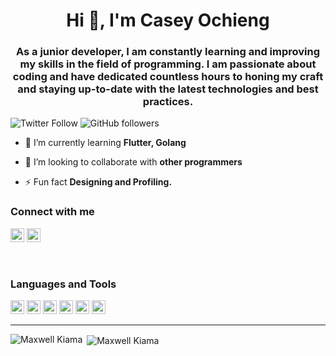 <h1 align="center">Hi 👋, I'm Casey Ochieng</h1>
<h3 align="center">As a junior developer, I am constantly learning and improving my skills in the field of programming. I am passionate about coding and have dedicated countless hours to honing my craft and staying up-to-date with the latest technologies and best practices. 
</h3>

![Twitter Follow](https://)
![GitHub followers](https://)

- 🌱 I’m currently learning **Flutter, Golang**

- 👯 I’m looking to collaborate with **other programmers**

- ⚡ Fun fact **Designing and Profiling.**

### Connect with me

<a href="https://twitter.com/ForgeTwoy" target="blank"><img src="https://cdn.jsdelivr.net/npm/simple-icons@3.0.1/icons/twitter.svg" alt="Maxwell Kiama" height="22" width="22" /></a>
<a href="https://linkedin.com/in/Maxwell Kiama-303330247" target="blank"><img src="https://cdn.jsdelivr.net/npm/simple-icons@3.0.1/icons/linkedin.svg" alt="Maxwell Kiama" height="22" width="22" /></a>

<br />

### Languages and Tools

<p align="left" margin="4px">
  <img src="https://www.vectorlogo.zone/logos/dartlang/dartlang-icon.svg" alt="dart" width="22" height="22"/>
  <img src="https://www.vectorlogo.zone/logos/figma/figma-icon.svg" alt="figma" width="22" height="22"/>
  <img src="https://www.vectorlogo.zone/logos/firebase/firebase-icon.svg" alt="firebase" width="22" height="22"/>
  <img src="https://www.vectorlogo.zone/logos/pocoo_flask/pocoo_flask-icon.svg" alt="flask" width="22" height="22"/>
  <img src="https://www.vectorlogo.zone/logos/flutterio/flutterio-icon.svg" alt="flutter" width="22" height="22"/>
  <img src="https://www.vectorlogo.zone/logos/git-scm/git-scm-icon.svg" alt="git" width="22" height="22"/>
<hr/>
<p><img align="left" src="https://github-readme-stats.vercel.app/api/top-langs/?username=MaxwellKiama&layout=compact&hide=html" alt="Maxwell Kiama" /></p>


<p>&nbsp;<img align="center" src="https://github-readme-stats.vercel.app/api?username=MaxwellKiama&show_icons=true" alt="Maxwell Kiama" /></p>
